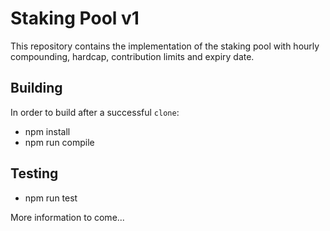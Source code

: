 # Staking Pool v1

This repository contains the implementation of the staking pool with hourly compounding, hardcap, contribution limits and expiry date.

## Building

In order to build after a successful `clone`:

* npm install
* npm run compile

## Testing

* npm run test

More information to come...
